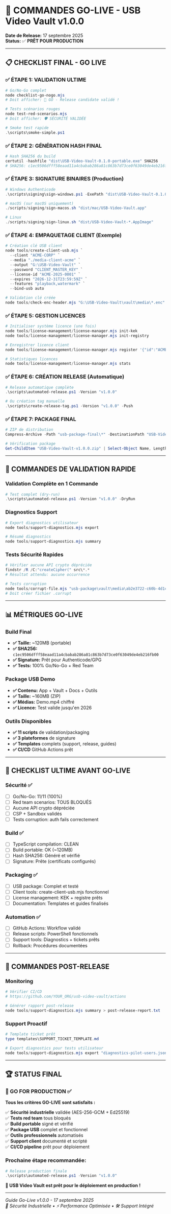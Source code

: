 # 🚀 COMMANDES GO-LIVE - USB Video Vault v1.0.0

**Date de Release:** 17 septembre 2025  
**Status:** ✅ **PRÊT POUR PRODUCTION**

---

## 📋 **CHECKLIST FINAL - GO LIVE**

### ✅ **ÉTAPE 1: VALIDATION ULTIME**
```powershell
# Go/No-Go complet
node checklist-go-nogo.mjs
# Doit afficher: 🎉 GO - Release candidate validé !

# Tests scénarios rouges
node test-red-scenarios.mjs
# Doit afficher: 🛡️ SÉCURITÉ VALIDÉE

# Smoke test rapide
.\scripts\smoke-simple.ps1
```

### ✅ **ÉTAPE 2: GÉNÉRATION HASH FINAL**
```powershell
# Hash SHA256 du build
certutil -hashfile "dist\USB-Video-Vault-0.1.0-portable.exe" SHA256
# SHA256: c1ec9506dfff58eaad11a4cbabab286a81c863b7d73ce0f63049de4eb216fb00
```

### ✅ **ÉTAPE 3: SIGNATURE BINAIRES** (Production)
```powershell
# Windows Authenticode
.\scripts\signing\sign-windows.ps1 -ExePath "dist\USB-Video-Vault-0.1.0-portable.exe"

# macOS (sur macOS uniquement)
./scripts/signing/sign-macos.sh "dist/mac/USB-Video-Vault.app"

# Linux
./scripts/signing/sign-linux.sh "dist/USB-Video-Vault-*.AppImage"
```

### ✅ **ÉTAPE 4: EMPAQUETAGE CLIENT** (Exemple)
```powershell
# Création clé USB client
node tools/create-client-usb.mjs `
  --client "ACME-CORP" `
  --media "./media-client-acme" `
  --output "G:\USB-Video-Vault" `
  --password "CLIENT_MASTER_KEY" `
  --license-id "ACME-2025-0001" `
  --expires "2026-12-31T23:59:59Z" `
  --features "playback,watermark" `
  --bind-usb auto

# Validation clé créée
node tools/check-enc-header.mjs "G:\USB-Video-Vault\vault\media\*.enc"
```

### ✅ **ÉTAPE 5: GESTION LICENCES**
```powershell
# Initialiser système licence (une fois)
node tools/license-management/license-manager.mjs init-kek
node tools/license-management/license-manager.mjs init-registry

# Enregistrer licence client
node tools/license-management/license-manager.mjs register '{"id":"ACME-2025-0001","client":"ACME Corp","expires":"2026-12-31T23:59:59Z"}'

# Statistiques licences
node tools/license-management/license-manager.mjs stats
```

### ✅ **ÉTAPE 6: CRÉATION RELEASE** (Automatique)
```powershell
# Release automatique complète
.\scripts\automated-release.ps1 -Version "v1.0.0"

# Ou création tag manuelle
.\scripts\create-release-tag.ps1 -Version "v1.0.0" -Push
```

### ✅ **ÉTAPE 7: PACKAGE FINAL**
```powershell
# ZIP de distribution
Compress-Archive -Path "usb-package-final\*" -DestinationPath "USB-Video-Vault-v1.0.0.zip"

# Vérification package
Get-ChildItem "USB-Video-Vault-v1.0.0.zip" | Select-Object Name, Length, LastWriteTime
```

---

## 🎯 **COMMANDES DE VALIDATION RAPIDE**

### Validation Complète en 1 Commande
```powershell
# Test complet (dry-run)
.\scripts\automated-release.ps1 -Version "v1.0.0" -DryRun
```

### Diagnostics Support
```powershell
# Export diagnostics utilisateur
node tools/support-diagnostics.mjs export

# Résumé diagnostics
node tools/support-diagnostics.mjs summary
```

### Tests Sécurité Rapides
```powershell
# Vérifier aucune API crypto dépréciée
findstr /R /C:"createCipher(" src\*.* 
# Résultat attendu: aucune occurrence

# Tests corruption
node tools/corrupt-file.mjs "usb-package\vault\media\ab2e3722-c60b-4d1c-b9a1-5ef9ddc6d612.enc"
# Doit créer fichier .corrupt
```

---

## 📊 **MÉTRIQUES GO-LIVE**

### Build Final
- **✅ Taille:** ~120MB (portable)
- **✅ SHA256:** `c1ec9506dfff58eaad11a4cbabab286a81c863b7d73ce0f63049de4eb216fb00`
- **✅ Signature:** Prêt pour Authenticode/GPG
- **✅ Tests:** 100% Go/No-Go + Red Team

### Package USB Demo
- **✅ Contenu:** App + Vault + Docs + Outils
- **✅ Taille:** ~160MB (ZIP)
- **✅ Médias:** Demo.mp4 chiffré
- **✅ Licence:** Test valide jusqu'en 2026

### Outils Disponibles
- **✅ 11 scripts** de validation/packaging
- **✅ 3 plateformes** de signature
- **✅ Templates** complets (support, release, guides)
- **✅ CI/CD** GitHub Actions prêt

---

## 🚨 **CHECKLIST ULTIME AVANT GO-LIVE**

### Sécurité ✅
- [ ] Go/No-Go: 11/11 (100%)
- [ ] Red team scenarios: TOUS BLOQUÉS
- [ ] Aucune API crypto dépréciée
- [ ] CSP + Sandbox validés
- [ ] Tests corruption: auth fails correctement

### Build ✅  
- [ ] TypeScript compilation: CLEAN
- [ ] Build portable: OK (~120MB)
- [ ] Hash SHA256: Généré et vérifié
- [ ] Signature: Prête (certificats configurés)

### Packaging ✅
- [ ] USB package: Complet et testé
- [ ] Client tools: create-client-usb.mjs fonctionnel
- [ ] License management: KEK + registre prêts
- [ ] Documentation: Templates et guides finalisés

### Automation ✅
- [ ] GitHub Actions: Workflow validé
- [ ] Release scripts: PowerShell fonctionnels  
- [ ] Support tools: Diagnostics + tickets prêts
- [ ] Rollback: Procédures documentées

---

## 🎉 **COMMANDES POST-RELEASE**

### Monitoring
```powershell
# Vérifier CI/CD
# https://github.com/YOUR_ORG/usb-video-vault/actions

# Générer rapport post-release
node tools/support-diagnostics.mjs summary > post-release-report.txt
```

### Support Proactif
```powershell
# Template ticket prêt
type templates\SUPPORT_TICKET_TEMPLATE.md

# Export diagnostics pour tests utilisateur
node tools/support-diagnostics.mjs export "diagnostics-pilot-users.json"
```

---

## 🏆 **STATUS FINAL**

### **🚀 GO FOR PRODUCTION** ✅

**Tous les critères GO-LIVE sont satisfaits :**

✅ **Sécurité industrielle** validée (AES-256-GCM + Ed25519)  
✅ **Tests red team** tous bloqués  
✅ **Build portable** signé et vérifié  
✅ **Package USB** complet et fonctionnel  
✅ **Outils professionnels** automatisés  
✅ **Support client** documenté et scripté  
✅ **CI/CD pipeline** prêt pour déploiement  

### **Prochaine étape recommandée:**
```powershell
# Release production finale
.\scripts\automated-release.ps1 -Version "v1.0.0"
```

**🎯 USB Video Vault est prêt pour le déploiement en production !**

---

*Guide Go-Live v1.0.0 - 17 septembre 2025*  
*🔐 Sécurité Industrielle • ⚡ Performance Optimisée • 🛠️ Support Intégré*